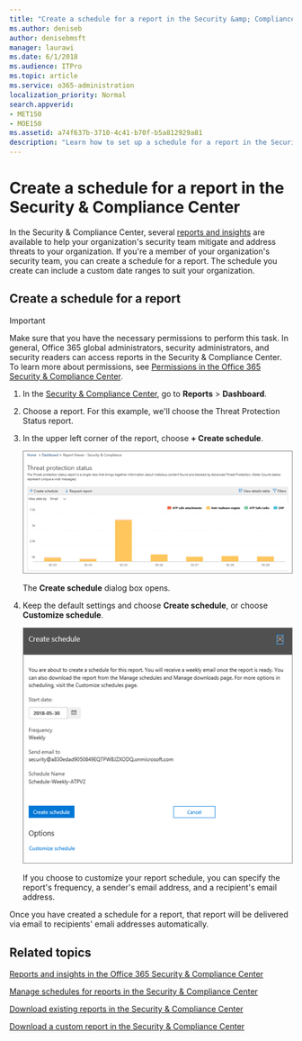 ```yaml
---
title: "Create a schedule for a report in the Security &amp; Compliance Center"
ms.author: deniseb
author: denisebmsft
manager: laurawi
ms.date: 6/1/2018
ms.audience: ITPro
ms.topic: article
ms.service: o365-administration
localization_priority: Normal
search.appverid:
- MET150
- MOE150
ms.assetid: a74f637b-3710-4c41-b70f-b5a812929a81
description: "Learn how to set up a schedule for a report in the Security &amp; Compliance Center."
---
```


# Create a schedule for a report in the Security &amp; Compliance Center

In the Security &amp; Compliance Center, several [reports and insights](reports-and-insights-in-security-and-compliance.md) are available to help your organization's security team mitigate and address threats to your organization. If you're a member of your organization's security team, you can create a schedule for a report. The schedule you create can include a custom date ranges to suit your organization. 
  
## Create a schedule for a report

> [!IMPORTANT]
> Make sure that you have the necessary permissions to perform this task. In general, Office 365 global administrators, security administrators, and security readers can access reports in the Security &amp; Compliance Center. To learn more about permissions, see [Permissions in the Office 365 Security &amp; Compliance Center](permissions-in-the-security-and-compliance-center.md).
  
1. In the [Security &amp; Compliance Center](https://security.microsoft.com), go to **Reports** \> **Dashboard**.
    
2. Choose a report. For this example, we'll choose the Threat Protection Status report.
    
3. In the upper left corner of the report, choose **+ Create schedule**.
    
    ![You can create a schedule for reports in the Security &amp; Compliance Center](media/2311327c-14f6-4a17-b604-0c9ff2d485d1.png)
  
    The **Create schedule** dialog box opens. 
    
4. Keep the default settings and choose **Create schedule**, or choose **Customize schedule**.
    
    ![You can use the default settings or customize a report schedule](media/04fac327-8f73-4711-8319-58c11880fd96.png)
  
    If you choose to customize your report schedule, you can specify the report's frequency, a sender's email address, and a recipient's email address. 
    
Once you have created a schedule for a report, that report will be delivered via email to recipients' emali addresses automatically. 
  
## Related topics

[Reports and insights in the Office 365 Security &amp; Compliance Center](reports-and-insights-in-security-and-compliance.md)
  
[Manage schedules for reports in the Security &amp; Compliance Center](manage-schedules-for-multiple-reports.md)
  
[Download existing reports in the Security &amp; Compliance Center](download-existing-reports.md)
  
[Download a custom report in the Security &amp; Compliance Center](set-up-and-download-a-custom-report.md)
  

